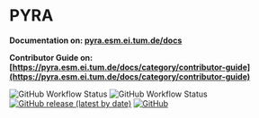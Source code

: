 # PYRA

**Documentation on: [pyra.esm.ei.tum.de/docs](https://pyra.esm.ei.tum.de/docs)**

**Contributor Guide on: [https://pyra.esm.ei.tum.de/docs/category/contributor-guide](https://pyra.esm.ei.tum.de/docs/category/contributor-guide)**

![GitHub Workflow Status](https://img.shields.io/github/actions/workflow/status/tum-esm/pyra/test-python-codebase-on-main.yml?branch=main&color=86efac&label=python%20tests%20on%20main%20branch&style=for-the-badge)
![GitHub Workflow Status](https://img.shields.io/github/actions/workflow/status/tum-esm/pyra/test-typescript-codebase-on-main.yml?branch=main&color=86efac&label=typescript%20tests%20on%20main%20branch&style=for-the-badge)
<br/>
[![GitHub release (latest by date)](https://img.shields.io/github/v/release/tum-esm/pyra?display_name=tag&label=latest%20release&color=fcd34d&style=for-the-badge)](https://github.com/tum-esm/pyra/releases)
[![GitHub](https://img.shields.io/github/license/tum-esm/pyra?color=fcd34d&style=for-the-badge)](https://github.com/tum-esm/pyra/blob/main/LICENSE.md)
